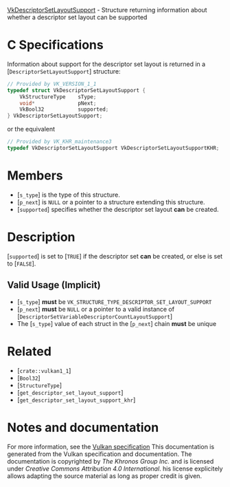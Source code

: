 [VkDescriptorSetLayoutSupport](https://www.khronos.org/registry/vulkan/specs/1.3-extensions/man/html/VkDescriptorSetLayoutSupport.html) - Structure returning information about whether a descriptor set layout can be supported

# C Specifications
Information about support for the descriptor set layout is returned in a
[`DescriptorSetLayoutSupport`] structure:
```c
// Provided by VK_VERSION_1_1
typedef struct VkDescriptorSetLayoutSupport {
    VkStructureType    sType;
    void*              pNext;
    VkBool32           supported;
} VkDescriptorSetLayoutSupport;
```
or the equivalent
```c
// Provided by VK_KHR_maintenance3
typedef VkDescriptorSetLayoutSupport VkDescriptorSetLayoutSupportKHR;
```

# Members
- [`s_type`] is the type of this structure.
- [`p_next`] is `NULL` or a pointer to a structure extending this structure.
- [`supported`] specifies whether the descriptor set layout  **can**  be created.

# Description
[`supported`] is set to [`TRUE`] if the descriptor set  **can**  be
created, or else is set to [`FALSE`].
## Valid Usage (Implicit)
-  [`s_type`] **must**  be `VK_STRUCTURE_TYPE_DESCRIPTOR_SET_LAYOUT_SUPPORT`
-  [`p_next`] **must**  be `NULL` or a pointer to a valid instance of [`DescriptorSetVariableDescriptorCountLayoutSupport`]
-    The [`s_type`] value of each struct in the [`p_next`] chain  **must**  be unique

# Related
- [`crate::vulkan1_1`]
- [`Bool32`]
- [`StructureType`]
- [`get_descriptor_set_layout_support`]
- [`get_descriptor_set_layout_support_khr`]

# Notes and documentation
For more information, see the [Vulkan specification](https://www.khronos.org/registry/vulkan/specs/1.3-extensions/html/vkspec.html)
This documentation is generated from the Vulkan specification and documentation.
The documentation is copyrighted by *The Khronos Group Inc.* and is licensed under *Creative Commons Attribution 4.0 International*.
his license explicitely allows adapting the source material as long as proper credit is given.
        